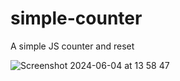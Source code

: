 # simple-counter
A simple JS counter and reset


![Screenshot 2024-06-04 at 13 58 47](https://github.com/ileshmistry/simple-counter/assets/6492273/ca3a93af-c5df-4dc6-af1d-bd0a509644d9)
